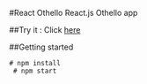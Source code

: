 #React Othello
React.js Othello app

##Try it :
Click [here](https://tsauvajon.github.io/othello)

##Getting started
<pre class="highlight">
<code># npm install
 # npm start</code>
</pre>
